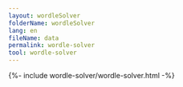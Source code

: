 ```yaml
---
layout: wordleSolver
folderName: wordleSolver
lang: en
fileName: data
permalink: wordle-solver
tool: wordle-solver
---
```


{%- include wordle-solver/wordle-solver.html -%}
